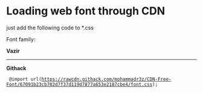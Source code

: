 # Loading web font through CDN
just add the following code to *.css

Font family:

<b>Vazir</b>

-----------------------------------------------------------------------------
<b>Githack</b>


<code> @import url(https://rawcdn.githack.com/mohammadr3z/CDN-Free-Font/67091b23cb702d7f37d119d7877a653e2187cbe4/font.css); </code>
